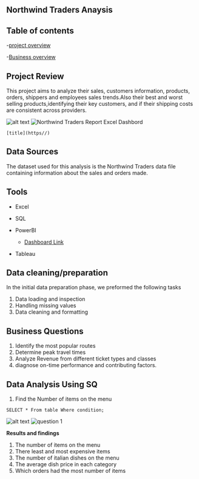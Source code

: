 
## **Northwind Traders Anaysis**               

## Table of contents
-[project overview]( #project-overview)

-[Business overview](#Business-Questions)
## Project Review 

This project aims to analyze their sales, customers information, products, orders, shippers and employees sales trends.Also their best and worst selling products,identifying their key customers, and if their shipping costs are consistent across providers.

![alt text](image.jpg)
![Northwind Traders Report Excel Dashbord](https://github.com/user-attachments/assets/222e865e-d33b-4f03-83aa-ab46977b03e9)

 	[title](https//)



## Data Sources

The dataset used for this analysis is the Northwind Traders data file containing information about the sales and orders made.

## Tools

- Excel
- SQL
- PowerBI

  - [Dashboard Link]()
- Tableau

## Data cleaning/preparation

In the initial data preparation phase, we preformed the following tasks

1. Data loading and inspection
2. Handling missing values 
3. Data cleaning and formatting 

## Business Questions

1. Identify the most popular routes
2. Determine peak travel times
3. Analyze Revenue from different ticket types and  classes
4. diagnose on-time performance and contributing factors.

## Data Analysis Using SQ

1. Find the Number of items on the menu

``` SELECT * From table Where condition; ```

![alt text](image.jpg)
![question 1](https://github.com/user-attachments/assets/8061ec4a-bd0c-4214-944a-6dba44ab286b)

**Results and findings**

1. The number of items on the menu
2. There least and most expensive items
3. The number of italian dishes on the menu
4. The average dish price in each category
5. Which orders had the most number of items




 

